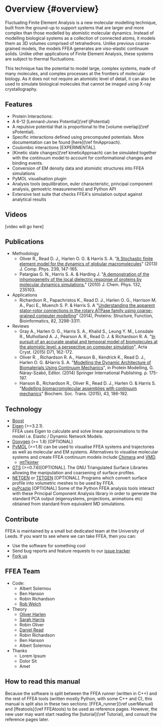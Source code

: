 Overview {#overview}
=========

Fluctuating Finite Element Analysis is a new molecular modelling technique, built from the ground-up to support systems that are larger and more complex than those modelled by atomistic molecular dynamics. Instead of modelling biological systems as a collection of connected atoms, it models them as 3D volumes comprised of tetrahedrons. Unlike previous coarse-grained models, the models FFEA generates are viso-elastic continuum solids. Unlike other applications of Finite Element Analysis, these systems are subject to thermal fluctuations.

This technique has the potential to model large, complex systems, made of many molecules, and complex processes at the frontiers of molecular biology. As it does not not require an atomistic level of detail, it can also be used to simulate biological molecules that cannot be imaged using X-ray crystallography.

## Features

 * Protein Interactions:
  * A 6-12 [Lennard-Jones Potential](\ref ljPotential)
  * A repulsive potential that is proportional 
        to the [volume overlap](\ref sPotential).
  * Specific interactions defined using precomputed potentials.
        More documentation can be found [here](\ref fmApproach).
  * Coulombic interactions [EXPERIMENTAL].
 * [Kinetic state changes](\ref kineticApproach) can be simulated together with the continuum model to
    account for conformational changes and binding events.
 * Conversion of EM density data and atomistic structures into FFEA simulations
 * PyMOL visualisation plugin
 * Analysis tools (equilibration, euler characteristic, principal component analysis, gemoetric measurements) and Python API
 * Extensive test suite that checks FFEA's simulation output against analytical results


## Videos

[video will go here]

## Publications

   * Methodology
       * Oliver R., Read D. J., Harlen O. G. & Harris S. A. "[A Stochastic finite element model for the dynamics of globular macromolecules](http://www.sciencedirect.com/science/article/pii/S0021999112007589)" (2013) J. Comp. Phys. 239, 147-165.
       * Patargias G. N., Harris S. A. & Harding J. "[A demonstration of the inhomogeneity of the local dielectric response of proteins by molecular dynamics simulations.](https://www.ncbi.nlm.nih.gov/pubmed/20572740)" (2010) J. Chem. Phys. 132, 235103.
   * Applications
       * Richardson R., Papachristos K., Read D. J., Harlen O. G., Harrison M. A., Paci E., Muench S. P. & Harris S. A "[Understanding the apparent stator-rotor connections in the rotary ATPase family using coarse-grained computer modelling](https://www.ncbi.nlm.nih.gov/pubmed/25174610)" (2014), Proteins: Structure, Function, Bioinformatics, 82, 3298-3311.
   * Reviews
       * Gray A., Harlen O. G., Harris S. A., Khalid S., Leung Y. M., Lonsdale R., Mulholland A. J., Pearson A. R., Read D. J. & Richardson R. A. "[In pursuit of an accurate spatial and temporal model of biomolecules at the atomistic level: a perspective on computer simulation](https://www.ncbi.nlm.nih.gov/pubmed/25615870)", Acta Cryst. (2015) D71, 162-172.
       * Oliver R. , Richardson R. A., Hanson B., Kendrick K., Read D. J., Harlen O. G. &Harris S. A. "[Modelling the Dynamic Architecture of Biomaterials Using Continuum Mechanics](http://link.springer.com/chapter/10.1007%2F978-3-319-09976-7_8)", in Protein Modelling, G. Náray-Szabó, Editor. (2014) Springer International Publishing. p. 175-197.
       * Hanson B., Richardson R., Oliver R., Read D. J., Harlen O. & Harris S. "[Modelling biomacromolecular assemblies with continuum mechanics](https://www.ncbi.nlm.nih.gov/pubmed/25849915)" Biochem. Soc. Trans. (2015), 43, 186-192.

## Technology
   * [Boost](http://www.boost.org)
   * [Eigen](http://eigen.tuxfamily.org) (>=3.2.1).   
     FFEA uses Eigen to calculate and solve linear approximations to the model i.e. Elastic / Dynamic Network Models.
   * [Doxygen](http://www.doxygen.org) (>= 1.8) [OPTIONAL]   
   * [PyMOL](https://www.pymol.org) (>=1.8) can 
        be used to visualise FFEA systems and trajectories
        as well as molecular and EM systems. Alternatives 
        to visualise molecular systems and create FFEA continuum models
        include [Chimera](https://www.cgl.ucsf.edu/chimera/)
        and [VMD](http://www.ks.uiuc.edu/Research/vmd/).
        * [mtTkinter](http://tkinter.unpythonic.net/wiki/mtTkinter)
   * [GTS](http://gts.sourceforge.net) (>=0.7.6)[OPTIONAL]. The
     GNU Triangulated Surface Libraries
     allowing the manipulation and coarsening of surface profiles.
   * [NETGEN](https://sourceforge.net/projects/netgen-mesher/) 
   or [TETGEN](http://wias-berlin.de/software/tetgen/) [OPTIONAL]. 
     Programs which convert surface profile into volumetric meshes 
        to be used by FFEA.
   * [pyPcazip](https://pypi.python.org/pypi/pyPcazip) [OPTIONAL]
     Some of the Python FFEA analysis tools interact with these 
     Principal Component Analysis library in order to generate the standard
     PCA output (eigensystems, projections, animations etc)
     obtained from standard from equivalent MD simulations.

## Contribute

FFEA is maintained by a small but dedicated team at the University of Leeds. If you want to see where we can take FFEA, then you can:

   * Use the software for something cool
   * Send bug reports and feature requests to our [issue tracker](https://bitbucket.org/sohpc-ffea/ffea/issues)
   * [Fork us](https://bitbucket.org/sohpc-ffea/ffea/fork)

## FFEA Team

 * Code:
   * Albert Solernou
   * Ben Hanson
   * Robin Richardson
   * [Rob Welch](http://robwel.ch/)
 * Theory
   * [Oliver Harlen](https://www.maths.leeds.ac.uk/index.php?id=263&uid=1025)
   * [Sarah Harris](http://www.comp-bio.physics.leeds.ac.uk/)
   * Robin Oliver
   * [Daniel Read](http://www1.maths.leeds.ac.uk/~djread/)
   * Robin Richardson
   * Ben Hanson
   * Albert Solernou
 * Thanks
   * Lorem Ipsum
   * Dolor Sit
   * Amet



How to read this manual
-----------------------

Because the software is split between the FFEA runner (written in C++) 
  and the rest of FFEA tools (written mostly Python, with some C++ and C), 
  this manual is split also in these two sections: 
   [FFEA_runner](\ref userManual) and [ffeatools](\ref FFEAtools)
  to be used as reference pages.
However, the new user may want start reading the [tutorial](\ref Tutorial),
  and consult the reference pages later. 

